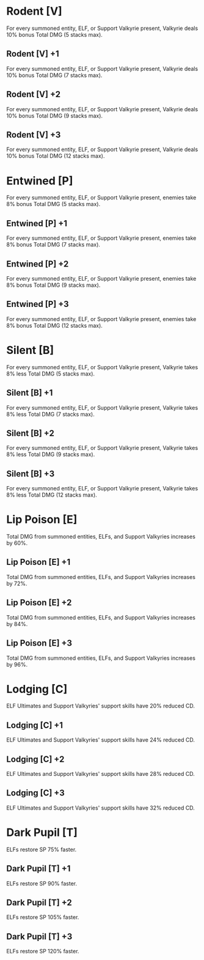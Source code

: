 # Rodent [V]

For every summoned entity, ELF, or Support Valkyrie present, Valkyrie deals 10% bonus Total DMG (5 stacks max).

## Rodent [V] +1

For every summoned entity, ELF, or Support Valkyrie present, Valkyrie deals 10% bonus Total DMG (7 stacks max).

## Rodent [V] +2

For every summoned entity, ELF, or Support Valkyrie present, Valkyrie deals 10% bonus Total DMG (9 stacks max).

## Rodent [V] +3

For every summoned entity, ELF, or Support Valkyrie present, Valkyrie deals 10% bonus Total DMG (12 stacks max).

# Entwined [P]

For every summoned entity, ELF, or Support Valkyrie present, enemies take 8% bonus Total DMG (5 stacks max).

## Entwined [P] +1

For every summoned entity, ELF, or Support Valkyrie present, enemies take 8% bonus Total DMG (7 stacks max).

## Entwined [P] +2

For every summoned entity, ELF, or Support Valkyrie present, enemies take 8% bonus Total DMG (9 stacks max).

## Entwined [P] +3

For every summoned entity, ELF, or Support Valkyrie present, enemies take 8% bonus Total DMG (12 stacks max).

# Silent [B]

For every summoned entity, ELF, or Support Valkyrie present, Valkyrie takes 8% less Total DMG (5 stacks max).

## Silent [B] +1

For every summoned entity, ELF, or Support Valkyrie present, Valkyrie takes 8% less Total DMG (7 stacks max).

## Silent [B] +2

For every summoned entity, ELF, or Support Valkyrie present, Valkyrie takes 8% less Total DMG (9 stacks max).

## Silent [B] +3

For every summoned entity, ELF, or Support Valkyrie present, Valkyrie takes 8% less Total DMG (12 stacks max).

# Lip Poison [E]

Total DMG from summoned entities, ELFs, and Support Valkyries increases by 60%.

## Lip Poison [E] +1

Total DMG from summoned entities, ELFs, and Support Valkyries increases by 72%.

## Lip Poison [E] +2

Total DMG from summoned entities, ELFs, and Support Valkyries increases by 84%.

## Lip Poison [E] +3

Total DMG from summoned entities, ELFs, and Support Valkyries increases by 96%.

# Lodging [C]

ELF Ultimates and Support Valkyries' support skills have 20% reduced CD.

## Lodging [C] +1

ELF Ultimates and Support Valkyries' support skills have 24% reduced CD.

## Lodging [C] +2

ELF Ultimates and Support Valkyries' support skills have 28% reduced CD.

## Lodging [C] +3

ELF Ultimates and Support Valkyries' support skills have 32% reduced CD.

# Dark Pupil [T]

ELFs restore SP 75% faster.

## Dark Pupil [T] +1

ELFs restore SP 90% faster.

## Dark Pupil [T] +2

ELFs restore SP 105% faster.

## Dark Pupil [T] +3

ELFs restore SP 120% faster.
